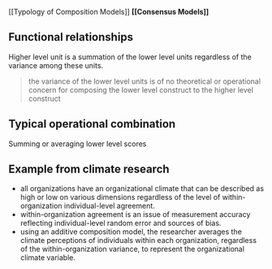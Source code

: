 [[Typology of Composition Models]]
**[[Consensus Models]]**
## Functional relationships
Higher level unit is a summation of the lower level units regardless of the variance among these units.

>the variance of the lower level units is of no theoretical or operational concern for composing the lower level construct to the higher level construct

## Typical operational combination
Summing or averaging lower level scores

## Example from climate research
* all organizations have an organizational climate that can be described as high or low on various dimensions regardless of the level of within-organization individual-level agreement.
* within-organization agreement is an issue of measurement accuracy reflecting individual-level random error and sources of bias.
* using an additive composition model, the researcher averages the climate perceptions of individuals within each organization, regardless of the within-organization variance, to represent the organizational climate variable.